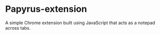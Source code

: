 # Papyrus-extension
A simple Chrome extension built using JavaScript that acts as a notepad across tabs.
